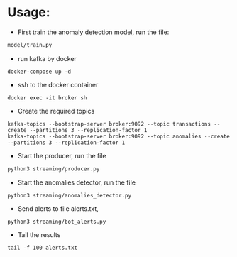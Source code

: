 # Usage:

* First train the anomaly detection model, run the file:

```bash
model/train.py
```
* run kafka by docker
```
docker-compose up -d 
```

* ssh to the docker container
```
docker exec -it broker sh
```

* Create the required topics

```
kafka-topics --bootstrap-server broker:9092 --topic transactions --create --partitions 3 --replication-factor 1
kafka-topics --bootstrap-server broker:9092 --topic anomalies --create --partitions 3 --replication-factor 1
```

* Start the producer, run the file

```bash
python3 streaming/producer.py
```

* Start the anomalies detector, run the file

```
python3 streaming/anomalies_detector.py
```

* Send alerts to file alerts.txt,

```
python3 streaming/bot_alerts.py
```

* Tail the results

```
tail -f 100 alerts.txt
```
